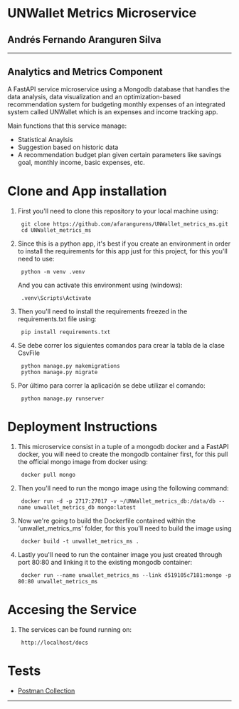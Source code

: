 #  UNWallet Metrics Microservice
## Andrés Fernando Aranguren Silva
- --
## Analytics and Metrics Component

A FastAPI service microservice using a Mongodb database that handles the data analysis, data visualization and an optimization-based recommendation system for budgeting monthly expenses of an integrated system called UNWallet which is an expenses and income tracking app.

Main functions that this service manage:

- Statistical Anaylsis
- Suggestion based on historic data
- A recommendation budget plan given certain parameters like savings goal, monthly income, basic expenses, etc.


# Clone and App installation

1. First you'll need to clone this repository to your local machine using:

        git clone https://github.com/afarangurens/UNWallet_metrics_ms.git
        cd UNWallet_metrics_ms

2. Since this is a python app, it's best if you create an environment in order to install the requirements for this app just for this project, for this you'll need to use:

        python -m venv .venv
    And you can activate this environment using (windows):
         
        .venv\Scripts\Activate
    
3. Then you'll need to install the requirements freezed in the requirements.txt file using:


        pip install requirements.txt


5. Se debe correr los siguientes comandos para crear la tabla de la clase CsvFile

        python manage.py makemigrations
        python manage.py migrate


7. Por último para correr la aplicación se debe utilizar el comando:

        python manage.py runserver

# Deployment Instructions

1. This microservice consist in a tuple of a mongodb docker and a FastAPI docker, you will need to create the mongodb container first, for this pull the official mongo image from docker using:

        docker pull mongo

2. Then you'll need to run the mongo image using the following command:

        docker run -d -p 2717:27017 -v ~/UNWallet_metrics_db:/data/db --name unwallet_metrics_db mongo:latest

3. Now we're going to build the Dockerfile contained within the 'unwallet_metrics_ms' folder, for this you'll need to build the image using

        docker build -t unwallet_metrics_ms . 
 
4. Lastly you'll need to run the container image you just created through port 80:80 and linking it to the existing mongodb container:

        docker run --name unwallet_metrics_ms --link d519105c7181:mongo -p 80:80 unwallet_metrics_ms


# Accesing the Service

1. The services can be found running on:

        http://localhost/docs

# Tests

- <a href="">Postman Collection</a></h5>

-- -
